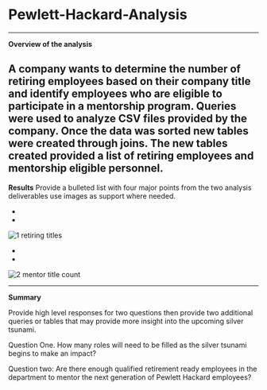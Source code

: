 # Pewlett-Hackard-Analysis

--------------------------------------------------------------------------------------------------
 
**Overview of the analysis**
 
 A company wants to determine the number of retiring employees based on their company title and  identify employees who are eligible to participate in a mentorship program. Queries were used to analyze CSV files provided by the company. Once the data was sorted new tables were created through joins. The new tables created provided a list of retiring employees and mentorship eligible personnel.
--------------------------------------------------------------------------------------------------
**Results**
    Provide a bulleted list with four major points from the two analysis deliverables use images as support where needed.
    
-

-
![1 retiring titles](https://user-images.githubusercontent.com/113808332/215241815-fd29eb37-7f3f-4251-99dd-22f79f7143aa.png)

-

-
![2 mentor title count ](https://user-images.githubusercontent.com/113808332/215241827-90d402e6-4ca3-42f9-9a7d-5fff898ef521.png)




--------------------------------------------------------------------------------------------------
**Summary**

Provide high level responses for two questions then provide two additional queries or tables that may provide more insight into the upcoming silver tsunami.

Question One. How many roles will need to be filled as the silver tsunami begins to make an impact?


Question two: Are there enough qualified retirement ready employees in the department to mentor the next generation of Pewlett Hackard employees?
